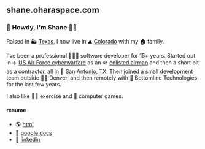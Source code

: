 ## shane.oharaspace.com

### 👋 Howdy, I'm Shane 🧔‍♂️ 
 
Raised in 🏜 [Texas](https://www.google.com/search?tbm=isch&as_q=austin+texas), I now live in ⛰ [Colorado](https://www.google.com/search?tbm=isch&as_q=castle+rock+colorado) with my 🏠 family.

I've been a professional 👨🏻‍💻 software developer for 15+ years. Started out in ✈️ [US Air Force cyberwarfare](https://www.google.com/search?tbm=isch&as_q=air+force+cyber+warfare) as an 🪖 [enlisted airman](https://www.google.com/search?tbm=isch&as_q=air+force+basic+training) and then a short bit as a contractor, all in 🌮 [San Antonio, TX](https://www.google.com/search?tbm=isch&as_q=san+antonio+tx). Then joined a small development team outside 🚵‍♂️ Denver, and then remotely with 💸 Bottomline Technologies for the last few years.

I also like 🏃‍♂️ exercise and 👾 computer games.

#### resume 
* 🌎 [html](resume.md) 
* 📄 [google docs](https://docs.google.com/document/d/1fDbK2gnlTWz5dlmTktv3T_4sgdD1KvS4GsnlFvvDY_Q/) 
* 🔗 [linkedin](https://www.linkedin.com/in/shanerohara)


